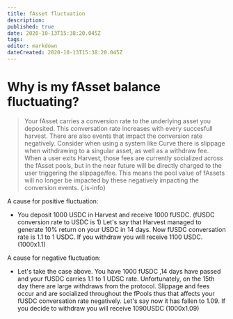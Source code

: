 ```yaml
---
title: fAsset fluctuation
description: 
published: true
date: 2020-10-13T15:38:20.045Z
tags: 
editor: markdown
dateCreated: 2020-10-13T15:38:20.045Z
---
```


# Why is my fAsset balance fluctuating?

> Your fAsset carries a conversion rate to the underlying asset you deposited. This conversation rate increases with every succesfull harvest. There are also events that impact the conversion rate negatively. Consider when using a system like Curve there is slippage when withdrawing to a singular asset, as well as a withdraw fee. When a user exits Harvest, those fees are currently socialized across the fAsset pools, but in the near future will be directly charged to the user triggering the slippage/fee. This means the pool value of fAssets will no longer be impacted by these negatively impacting the conversion events. 
{.is-info}


A cause for positive fluctuation:
- You deposit 1000 USDC in Harvest and receive 1000 fUSDC. (fUSDC conversion rate to USDC is 1)
Let's say that Harvest managed to generate 10% return on your USDC in 14 days. 
Now fUSDC conversation rate is 1.1 to 1 USDC. If you withdraw you will receive 1100 USDC. (1000x1.1)

A cause for negative fluctuation:
- Let's take the case above. You have 1000 fUSDC ,14 days have passed and your fUSDC carries 1.1 to 1 UDSC rate. Unfortunately, on the 15th day there are large withdraws from the protocol. Slippage and fees occur and are socialized throughout the fPools thus that affects your fUSDC conversation rate negatively. Let's say now it has fallen to 1.09. If you decide to withdraw you will receive 1090USDC (1000x1.09)

